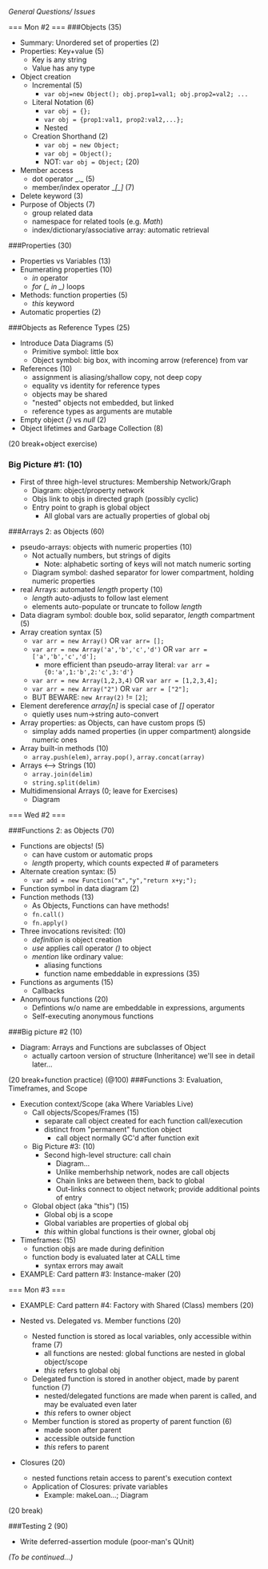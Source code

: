 *General Questions/ Issues*

=== Mon #2 ===
###Objects (35)
* Summary: Unordered set of properties (2)
* Properties: Key+value (5)
  * Key is any string
  * Value has any type
* Object creation
  * Incremental (5)
      * `var obj=new Object(); obj.prop1=val1; obj.prop2=val2; ...`
  * Literal Notation (6)
      * `var obj = {};`
      * `var obj = {prop1:val1, prop2:val2,...};`
      * Nested
  * Creation Shorthand (2)
      * `var obj = new Object;`
      * `var obj = Object();`
      * NOT: `var obj = Object;`
(20)
* Member access
  * dot operator \_.\_ (5)
  * member/index operator \__[\_]_ (7)
* Delete keyword (3)
* Purpose of Objects (7)
  * group related data
  * namespace for related tools (e.g. _Math_)
  * index/dictionary/associative array: automatic retrieval

###Properties (30)
* Properties vs Variables (13)
* Enumerating properties (10)
  * _in_ operator
  * _for (\_ in \_)_ loops
* Methods: function properties (5)
  * _this_ keyword
* Automatic properties (2)

###Objects as Reference Types (25)
* Introduce Data Diagrams (5)
  * Primitive symbol: little box
  * Object symbol: big box, with incoming arrow (reference) from var
* References (10)
  * assignment is aliasing/shallow copy, not deep copy
  * equality vs identity for reference types
  * objects may be shared
  * "nested" objects not embedded, but linked
  * reference types as arguments are mutable
* Empty object _{}_ vs _null_ (2)
* Object lifetimes and Garbage Collection (8)

(20 break+object exercise)

### Big Picture #1: (10)
* First of three high-level structures: Membership Network/Graph
  * Diagram: object/property network
  * Objs link to objs in directed graph (possibly cyclic)
  * Entry point to graph is global object
     * All global vars are actually properties of global obj

###Arrays 2: as Objects (60)
* pseudo-arrays: objects with numeric properties (10)
  * Not actually numbers, but strings of digits
     * Note: alphabetic sorting of keys will not match numeric sorting
  * Diagram symbol: dashed separator for lower compartment, holding numeric properties
* real Arrays: automated _length_ property (10)
  * _length_ auto-adjusts to follow last element
  * elements auto-populate or truncate to follow _length_
* Data diagram symbol: double box, solid separator, _length_ compartment (5)
* Array creation syntax (5)
  * `var arr = new Array()` OR  `var arr= [];`
  * `var arr = new Array('a','b','c','d')` OR `var arr = ['a','b','c','d'];`
     * more efficient than pseudo-array literal: `var arr = {0:'a',1:'b',2:'c',3:'d'}`
  * `var arr = new Array(1,2,3,4)` OR `var arr = [1,2,3,4];`
  * `var arr = new Array("2")` OR `var arr = ["2"];`
  * BUT BEWARE: `new Array(2)` != `[2]`;
* Element dereference _array[n]_ is special case of _[]_ operator
  * quietly uses num->string auto-convert
* Array properties: as Objects, can have custom props (5)
  * simplay adds named properties (in upper compartment) alongside numeric ones
* Array built-in methods (10)
  * `array.push(elem)`, `array.pop()`, `array.concat(array)`
* Arrays <--> Strings (10)
  * `array.join(delim)`
  * `string.split(delim)`
* Multidimensional Arrays (0; leave for Exercises)
  * Diagram


=== Wed #2 ===

###Functions 2: as Objects (70)
* Functions are objects! (5)
  * can have custom or automatic props
  * _length_ property, which counts expected # of parameters
* Alternate creation syntax: (5)
  * `var add = new Function("x","y","return x+y;");`
* Function symbol in data diagram (2)
* Function methods (13)
  * As Objects, Functions can have methods!
  * `fn.call()`
  * `fn.apply()`
* Three invocations revisited: (10)
  * _definition_ is object creation
  * _use_ applies call operator _()_ to object
  * _mention_ like ordinary value:
     * aliasing functions
     * function name embeddable in expressions
(35)
* Functions as arguments (15)
  * Callbacks
* Anonymous functions (20)
  * Defintions w/o name are embeddable in expressions, arguments
  * Self-executing anonymous functions

###Big picture #2 (10)
* Diagram: Arrays and Functions are subclasses of Object
  * actually cartoon version of structure (Inheritance) we'll see in detail later...

(20 break+function practice)
(@100)
###Functions 3: Evaluation, Timeframes, and Scope
* Execution context/Scope (aka Where Variables Live)
  * Call objects/Scopes/Frames (15)
     * separate call object created for each function call/execution
     * distinct from "permanent" function object
          * call object normally GC'd after function exit
  * Big Picture #3: (10)
    * Second high-level structure: call chain
      * Diagram...
      * Unlike memberhship network, nodes are call objects
      * Chain links are between them, back to global
      * Out-links connect to object network; provide additional points of entry
  * Global object (aka "this") (15)
      * Global obj is a scope
      * Global variables are properties of global obj
      * _this_ within global functions is their owner, global obj
* Timeframes: (15)
  * function objs are made during definition
  * function body is evaluated later at CALL time
     * syntax errors may await
* EXAMPLE: Card pattern #3: Instance-maker (20)

=== Mon #3 ===

* EXAMPLE: Card pattern #4: Factory with Shared (Class) members (20)

* Nested vs. Delegated vs. Member functions (20)
  * Nested function is stored as local variables, only accessible within frame (7)
     * all functions are nested: global functions are nested in global object/scope
     * _this_ refers to global obj
  * Delegated function is stored in another object, made by parent function (7)
     * nested/delegated functions are made when parent is called, and may be evaluated even later
     * _this_ refers to owner object
  * Member function is stored as property of parent function (6)
     * made soon after parent
     * accessible outside function
     * _this_ refers to parent

* Closures (20)
   * nested functions retain access to parent's execution context
   * Application of Closures: private variables
      * Example: makeLoan...; Diagram

(20 break)

###Testing 2 (90)
* Write deferred-assertion module (poor-man's QUnit)

_(To be continued...)_

